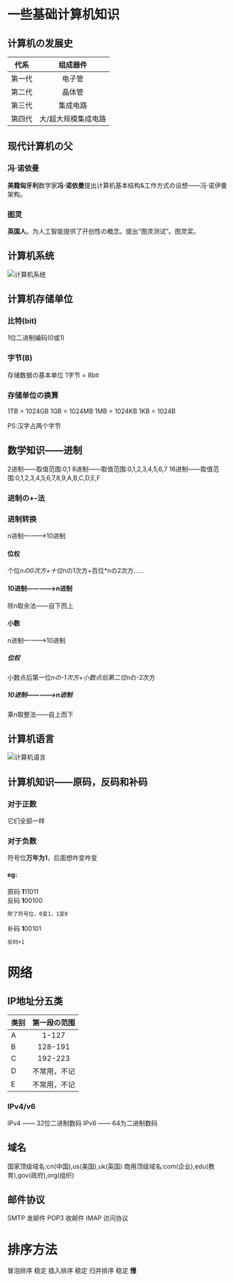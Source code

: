 # 一些基础计算机知识
## 计算机の发展史
| 代系     | 组成器件 |
| ----------- | :----: |
| 第一代      | 电子管      |
|第二代  | 晶体管        |
|第三代|集成电路|
|第四代|大/超大规模集成电路|
## 现代计算机の父
### 冯·诺依曼
**美籍匈牙利**数学家**冯·诺依曼**提出计算机基本结构&工作方式の设想——冯·诺伊曼架构。
### 图灵
**英国人**。为人工智能提供了开创性の概念。提出“图灵测试”。图灵奖。
## 计算机系统
![计算机系统](计算机系统.png)
## 计算机存储单位
### 比特(bit)
1位二进制编码(0或1)
### 字节(B)
存储数据の基本单位
1字节 = 8bit
### 存储单位の换算
1TB = 1024GB
1GB = 1024MB
1MB = 1024KB
1KB = 1024B

PS:汉字占两个字节
## 数学知识——进制
2进制——取值范围:0,1
8进制——取值范围:0,1,2,3,4,5,6,7
16进制——取值范围:0,1,2,3,4,5,6,7,8,9,A,B,C,D,E,F

### 进制の+-法
### 进制转换
n进制————>10进制
#### 位权
个位*nの0次方+十位*nの1次方+百位*nの2次方......

#### 10进制—————>n进制
除n取余法——自下而上
#### 小数
n进制————>10进制
##### 位权
小数点后第一位*nの-1次方+小数点后第二位*nの-2次方
##### 10进制—————>n进制
乘n取整法——自上而下
## 计算机语言
![计算机语言](计算机语言.png)

## 计算机知识——原码，反码和补码
### 对于正数
它们全部一样
### 对于负数
符号位**万年为1**，后面想咋变咋变
#### eg:
原码 **1**11011    
反码 **1**00100 
~~~markdown
除了符号位，0变1，1变0
~~~
补码 **1**00101
~~~markdown
反码+1
~~~
# 网络
## IP地址分五类
| 类别    | 第一段の范围 |
| ----------- | :----: |
| A     | 1-127     |
|B  | 128-191       |
|C|192-223|
|D|不常用，不记|
|E|不常用，不记|
### IPv4/v6
IPv4 —— 32位二进制数码
IPv6 —— 64为二进制数码
## 域名
国家顶级域名:cn(中国),us(美国),uk(英国)
商用顶级域名:com(企业),edu(教育),gov(政府),org(组织)
## 邮件协议
SMTP 发邮件
POP3 收邮件
IMAP 访问协议
# 排序方法
冒泡排序 稳定
插入排序 稳定
归并排序 稳定
**慢**